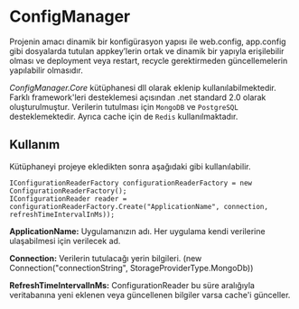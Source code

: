 # ConfigManager

Projenin amacı dinamik bir konfigürasyon yapısı ile web.config, app.config gibi dosyalarda tutulan appkey’lerin ortak ve dinamik bir yapıyla erişilebilir olması ve deployment veya restart, recycle gerektirmeden güncellemelerin yapılabilir olmasıdır.

*ConfigManager.Core* kütüphanesi dll olarak eklenip kullanılabilmektedir. Farklı framework'leri desteklemesi açısından .net standard 2.0 olarak  oluşturulmuştur. Verilerin tutulması için `MongoDB` ve `PostgreSQL` desteklemektedir. Ayrıca cache için de `Redis` kullanılmaktadır.

## Kullanım
Kütüphaneyi projeye ekledikten sonra aşağıdaki gibi kullanılabilir. 
```
IConfigurationReaderFactory configurationReaderFactory = new ConfigurationReaderFactory();
IConfigurationReader reader = configurationReaderFactory.Create("ApplicationName", connection, refreshTimeIntervalInMs));
```
**ApplicationName:** Uygulamanızın adı. Her uygulama kendi verilerine ulaşabilmesi için verilecek ad.

**Connection:** Verilerin tutulacağı yerin bilgileri. (new Connection("connectionString", StorageProviderType.MongoDb))

**RefreshTimeIntervalInMs:** ConfigurationReader bu süre aralığıyla veritabanına yeni eklenen veya güncellenen bilgiler varsa cache'i günceller.
